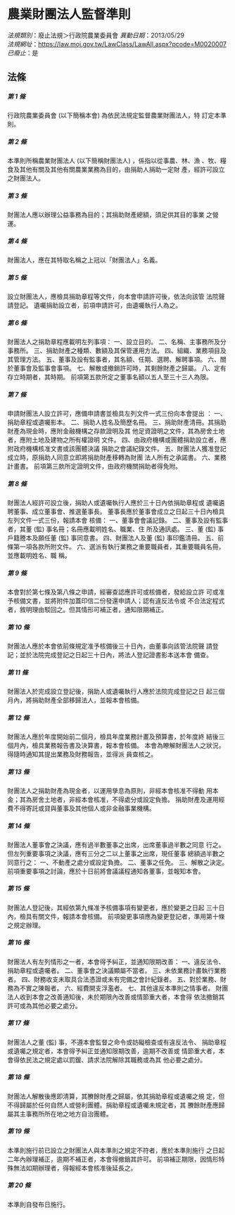 # 農業財團法人監督準則

*法規類別*：廢止法規＞行政院農業委員會
*異動日期*：2013/05/29  
*法規網址*：https://law.moj.gov.tw/LawClass/LawAll.aspx?pcode=M0020007
*已廢止*：是


## 法條
##### 第 1 條
行政院農業委員會 (以下簡稱本會) 為依民法規定監督農業財團法人，特
訂定本準則。

##### 第 2 條
本準則所稱農業財團法人 (以下簡稱財團法人) ，係指以從事農、林、漁
、牧、糧食及其他有關及其他有關農業業務為目的，由捐助人捐助一定財
產，經許可設立之財團法人。

##### 第 3 條
財團法人應以辦理公益事務為目的；其捐助財產總額，須足供其目的事業
之營運。

##### 第 4 條
財團法人，應在其特取名稱之上冠以「財團法人」名義。

##### 第 5 條
設立財團法人，應檢具捐助章程等文件，向本會申請許可後，依法向該管
法院聲請登記。
遺囑捐助設立者，前項申請許可，由遺囑執行人為之。

##### 第 6 條
財團法人之捐助章程應載明左列事項：
一、設立目的。
二、名稱、主事務所及分事務所。
三、捐助財產之種類、數額及其保管運用方法。
四、組織、業務項目及其管理方法。
五、董事及設有監事者，其名額、任期、選聘、解聘事項。
六、關於董事會及監事會事項。
七、解散或撤銷許可時，其剩餘財產之歸屬。
八、定有存立時期者，其時期。
前項第五款所定之董事名額以五人至三十三人為限。


##### 第 7 條
申請財團法人設立許可，應備申請書並檢具左列文件一式三份向本會提出
：
一、捐助章程或遺囑影本。
二、捐助人姓名及簡歷名冊。
三、捐助財產清冊。其捐助財產為現金時，應附金融機構之存款證明及其
    他足資證明之文件，其為房舍土地者，應附土地及建物之所有權證明
    文件。
四、由政府機構或團體捐助設立者，應附政府機構核准文書或該團體決議
    捐助之會議紀錄文件。
五、財團法人獲准登記成立時，原捐助人同意立即將捐助財產移轉為財團
    法人所有之承諾書。
六、業務計畫書。
前項第三款所定證明文件，由政府機關捐助者得免附。


##### 第 8 條
財團法人經許可設立後，捐助人或遺囑執行人應於三十日內依捐助章程或
遺囑遴聘董事、成立董事會、推選董事長。
董事長應於董事會成立之日起三十日內檢具左列文件一式三份，報請本會
核備：
一、董事會會議記錄。
二、董事及設有監事者，其董 (監) 事名冊；名冊應載明姓名、職業、住
    所及通訊處。
三、董 (監) 事戶籍謄本及願任董 (監) 事同意書。
四、財團法人及董 (監) 事印鑑清冊。
五、前條第一項各款所附文件。
六、選派有執行業務之重要職員者，其重要職員名冊，並應載明姓名、職
    稱。


##### 第 9 條
本會對於第七條及第八條之申請，經審查認應許可或核備者，發給設立許
可或准予核備文書，並將附件加蓋印信二份發還申請人；認有違反法令或
不合法定程式者，敘明理由駁回之。但其情形可補正者，通知限期補正。

##### 第 10 條
財團法人應於本會依前條規定准予核備後三十日內，由董事向該管法院聲
請登記；並於法院完成登記之日起三十日內，將法人登記證書影本送本會
備查。

##### 第 11 條
財團法人於完成設立登記後，捐助人或遺囑執行人應於法院完成登記之日
起三個月內，將捐助財產全部移歸法人，並報本會核備。

##### 第 12 條
財團法人應於年度開始前二個月，檢具年度業務計畫及預算書，於年度終
結後三個月內，檢具業務報告書及決算書，報本會核備。
本會為瞭解財團法人之狀況，得隨時通知其提出業務及財務報告，並得派
員查核之。

##### 第 13 條
財團法人之捐助財產為現金者，以運用孳息為原則，非經本會核准不得動
用本金；其為房舍土地者，非經本會核准，不得處分或設定負擔。
捐助財產及運用經費不得寄託或貸與董事及其他個人或非金融事業機構。

##### 第 14 條
財團法人董事會之決議，應有過半數董事之出席，出席董事過半數之同意
行之。但左列重要事項之決議，應有三分之二以上董事之出席，現任董事
總額過半數之同意行之：
一、不動產之處分或設定負擔。
二、董事之任免。
三、解散之決定。
前項重要事項之討論，應於十日前將會議議程通知各董事，並報知本會。


##### 第 15 條
財團法人登記後，其經依第九條准予核備事項有變更者，應於變更之日起
三十日內，檢具有關文件，報請本會核備。
前項變更事項應為變更登記者，準用第十條之規定辦理。

##### 第 16 條
財團法人有左列情形之一者，本會得予糾正，並通知限期改善：
一、違反法令、捐助章程或遺囑者。
二、董事會之決議顯屬不當者。
三、未依業務計畫執行業務者。
四、財務收支未取具合法憑證或未有完備之會計紀錄者。
五、對於業務、財務為不實之陳報者。
六、經費開支浮濫者。
七、其他違反本準則之情事者。
財團法人收到本會之改善通知後，未於期限內改善或情節重大者，本會得
依法撤銷其許可或為其他必要之處分。


##### 第 17 條
財團法人之董 (監) 事，不遵本會監督之命令或妨礙檢查或有違反法令、
捐助章程或遺囑之規定者，本會得予糾正並通知限期改善，逾期不改善或
情節重大者，本會得依民法之規定處以罰鍰、請求法院解除其職務或為其
他必要之處分。

##### 第 18 條
財團法人解散後應即清算，其賸餘財產之歸屬，依其捐助章程或遺囑之規
定，但不得歸屬於任何自然人或營利團體。捐助章程或遺囑未規定者，其
賸餘財產應歸屬其主事務所所在地之地方自治團體。

##### 第 19 條
本準則施行前已設立之財團法人與本準則之規定不符者，應於本準則施行
之日起二年內辦理補正，逾期不補正者，本會得撤銷其許可。
前項補正期限，因情形特殊無法如期辦理者，得報經本會核准後延長之。

##### 第 20 條
本準則自發布日施行。


